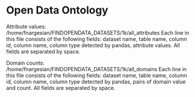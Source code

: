 # Open Data Ontology

Attribute values: 
/home/fnargesian/FINDOPENDATA_DATASETS/1k/all_attributes
Each line in this file consists of the following fields:
dataset name, table name, column id, column name, column type detected by pandas, attribute values. All fields are separated by space. 

Domain counts:
/home/fnargesian/FINDOPENDATA_DATASETS/1k/all_domains
Each line in this file consists of the following fields:
 dataset name, table name, column id, column name, column type detected by pandas, pairs of domain value and count. All fields are separated by space. 
